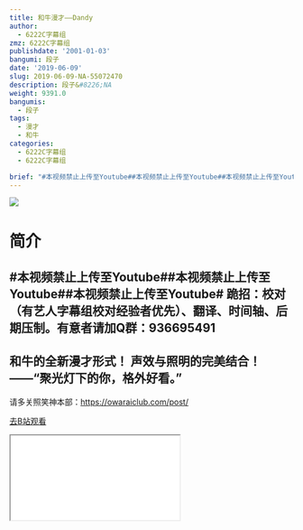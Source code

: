 ```yaml
---
title: 和牛漫才——Dandy
author:
  - 6222C字幕组
zmz: 6222C字幕组
publishdate: '2001-01-03'
bangumi: 段子
date: '2019-06-09'
slug: 2019-06-09-NA-55072470
description: 段子&#8226;NA
weight: 9391.0
bangumis:
  - 段子
tags:
  - 漫才
  - 和牛
categories:
  - 6222C字幕组
  - 6222C字幕组

brief: "#本视频禁止上传至Youtube##本视频禁止上传至Youtube##本视频禁止上传至Youtube# 跪招：校对（有艺人字幕组校对经验者优先）、翻译、时间轴、后期压制。有意者请加Q群：936695491 ------------------------------ 和牛的全新漫才形式！ 声效与照明的完美结合！ ——“聚光灯下的你，格外好看。” ------------------------------- 请多关照笑神本部：https://owaraiclub.com/post/"
---
```

![](https://raw.githubusercontent.com/tcgriffith/owaraisite/master/static/tmpimg/1b387b2ff15546e06ed0212d939eb75d4ee4fede.jpg.480.jpg)
# 简介  
#本视频禁止上传至Youtube##本视频禁止上传至Youtube##本视频禁止上传至Youtube#
跪招：校对（有艺人字幕组校对经验者优先）、翻译、时间轴、后期压制。有意者请加Q群：936695491
------------------------------
和牛的全新漫才形式！
声效与照明的完美结合！
——“聚光灯下的你，格外好看。”
-------------------------------
请多关照笑神本部：https://owaraiclub.com/post/  

[去B站观看](https://www.bilibili.com/video/av55072470/)
<div class ="resp-container"><iframe class="testiframe" src="//player.bilibili.com/player.html?aid=55072470"", scrolling="no", allowfullscreen="true" > </iframe></div> 
